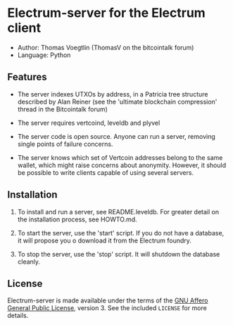 Electrum-server for the Electrum client
=========================================

  * Author: Thomas Voegtlin (ThomasV on the bitcointalk forum)
  * Language: Python

Features
--------

  * The server indexes UTXOs by address, in a Patricia tree structure
    described by Alan Reiner (see the 'ultimate blockchain
    compression' thread in the Bitcointalk forum)

  * The server requires vertcoind, leveldb and plyvel

  * The server code is open source. Anyone can run a server, removing
    single points of failure concerns.

  * The server knows which set of Vertcoin addresses belong to the same
    wallet, which might raise concerns about anonymity. However, it
    should be possible to write clients capable of using several
    servers.

Installation
------------

  1. To install and run a server, see README.leveldb. For greater
     detail on the installation process, see HOWTO.md.

  2. To start the server, use the 'start' script. If you do not have a
     database, it will propose you o download it from the Electrum
     foundry.

  3. To stop the server, use the 'stop' script. It will shutdown the
     database cleanly.



License
-------

Electrum-server is made available under the terms of the [GNU Affero General
Public License](http://www.gnu.org/licenses/agpl.html), version 3. See the 
included `LICENSE` for more details.
